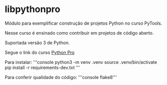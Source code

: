# libpythonpro
Módulo para exemplificar construção de projetos Python no curso PyTools.

Nesse curso é ensinado como contribuir em projetos de código aberto.

Suportada versão 3 de Python.

Segue o link do curso [Python Pro](https://www.python.pro.br/)


Para instalar:
'''console
python3 -m venv .venv
source .venv/bin/activate
pip install -r requirements-dev.txt
'''

Para conferir qualidade do código:
'''console
flake8'''
